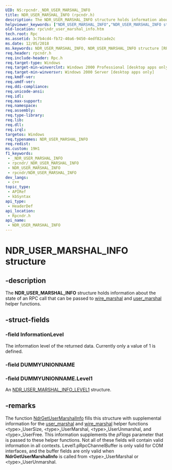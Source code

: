 ```yaml
---
UID: NS:rpcndr._NDR_USER_MARSHAL_INFO
title: NDR_USER_MARSHAL_INFO (rpcndr.h)
description: The NDR_USER_MARSHAL_INFO structure holds information about the state of an RPC call that can be passed to wire_marshal and user_marshal helper functions.
helpviewer_keywords: ["NDR_USER_MARSHAL_INFO","NDR_USER_MARSHAL_INFO structure [RPC]","_rpc_ndr_user_marshal_info","rpc.ndr_user_marshal_info","rpcndr/NDR_USER_MARSHAL_INFO"]
old-location: rpc\ndr_user_marshal_info.htm
tech.root: Rpc
ms.assetid: 3c7b4cd4-fb72-40a6-9450-4edf82cade2c
ms.date: 12/05/2018
ms.keywords: NDR_USER_MARSHAL_INFO, NDR_USER_MARSHAL_INFO structure [RPC], _rpc_ndr_user_marshal_info, rpc.ndr_user_marshal_info, rpcndr/NDR_USER_MARSHAL_INFO
req.header: rpcndr.h
req.include-header: Rpc.h
req.target-type: Windows
req.target-min-winverclnt: Windows 2000 Professional [desktop apps only]
req.target-min-winversvr: Windows 2000 Server [desktop apps only]
req.kmdf-ver: 
req.umdf-ver: 
req.ddi-compliance: 
req.unicode-ansi: 
req.idl: 
req.max-support: 
req.namespace: 
req.assembly: 
req.type-library: 
req.lib: 
req.dll: 
req.irql: 
targetos: Windows
req.typenames: NDR_USER_MARSHAL_INFO
req.redist: 
ms.custom: 19H1
f1_keywords:
 - _NDR_USER_MARSHAL_INFO
 - rpcndr/_NDR_USER_MARSHAL_INFO
 - NDR_USER_MARSHAL_INFO
 - rpcndr/NDR_USER_MARSHAL_INFO
dev_langs:
 - c++
topic_type:
 - APIRef
 - kbSyntax
api_type:
 - HeaderDef
api_location:
 - Rpcndr.h
api_name:
 - NDR_USER_MARSHAL_INFO
---
```


# NDR_USER_MARSHAL_INFO structure


## -description

The 
<b>NDR_USER_MARSHAL_INFO</b> structure holds information about the state of an RPC call that can be passed to 
<a href="/windows/desktop/Midl/wire-marshal">wire_marshal</a> and 
<a href="/windows/desktop/Midl/user-marshal">user_marshal</a> helper functions.

## -struct-fields

### -field InformationLevel

The information level of the returned data. Currently only a value of 1 is defined.

### -field DUMMYUNIONNAME

### -field DUMMYUNIONNAME.Level1

An 
<a href="/windows/desktop/api/rpcndr/ns-rpcndr-ndr_user_marshal_info_level1">NDR_USER_MARSHAL_INFO_LEVEL1</a> structure.

## -remarks

The function 
<a href="/windows/desktop/api/rpcndr/nf-rpcndr-ndrgetusermarshalinfo">NdrGetUserMarshalInfo</a> fills this structure with supplemental information for the 
<a href="/windows/desktop/Midl/user-marshal">user_marshal</a> and 
<a href="/windows/desktop/Midl/wire-marshal">wire_marshal</a> helper functions &lt;type&gt;_UserSize, &lt;type&gt;_UserMarshal, &lt;type&gt;_UserUnmarshal, and &lt;type&gt;_UserFree. This information supplements the <i>pFlags</i> parameter that is passed to these helper functions. Not all of these fields will contain valid information in all contexts. Level1.pRpcChannelBuffer is only valid for COM interfaces, and the buffer fields are only valid when 
<b>NdrGetUserMarshalInfo</b> is called from &lt;type&gt;_UserMarshal or &lt;type&gt;_UserUnmarshal.